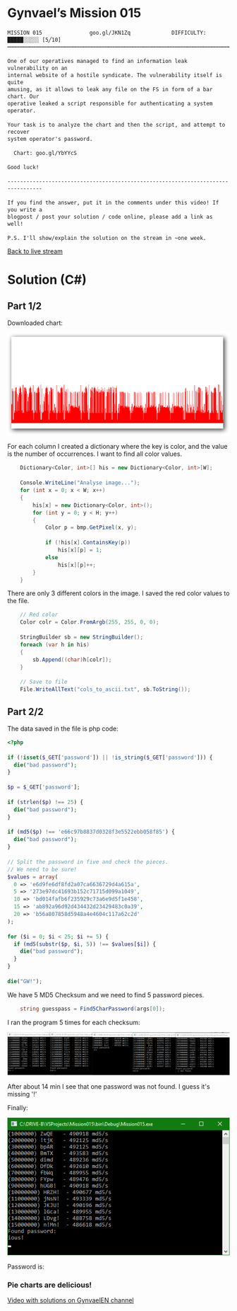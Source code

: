 ﻿# Gynvael’s Mission 015


```
MISSION 015               goo.gl/JKN1Zq             DIFFICULTY: █████░░░░░ [5╱10]
┅┅┅┅┅┅┅┅┅┅┅┅┅┅┅┅┅┅┅┅┅┅┅┅┅┅┅┅┅┅┅┅┅┅┅┅┅┅┅┅┅┅┅┅┅┅┅┅┅┅┅┅┅┅┅┅┅┅┅┅┅┅┅┅┅┅┅┅┅┅┅┅┅┅┅┅┅┅┅┅┅

One of our operatives managed to find an information leak vulnerability on an
internal website of a hostile syndicate. The vulnerability itself is quite
amusing, as it allows to leak any file on the FS in form of a bar chart. Our
operative leaked a script responsible for authenticating a system operator.

Your task is to analyze the chart and then the script, and attempt to recover
system operator's password.

  Chart: goo.gl/YbYYcS

Good luck!

---------------------------------------------------------------------------------

If you find the answer, put it in the comments under this video! If you write a
blogpost / post your solution / code online, please add a link as well!

P.S. I'll show/explain the solution on the stream in ~one week.
```
[Back to live stream](https://youtu.be/BQRX3owv2JI?t=7059)

# Solution (C#)
## Part 1/2

Downloaded chart:

![chart](https://github.com/marbel82/GynvaelsMissions/blob/master/Mission015/mission_15_leak%20shadow.png)

For each column I created a dictionary where the key is color, and the value is the number of occurrences. I want to find all color values.

``` C#
    Dictionary<Color, int>[] his = new Dictionary<Color, int>[W];

    Console.WriteLine("Analyse image...");
    for (int x = 0; x < W; x++)
    {
        his[x] = new Dictionary<Color, int>();
        for (int y = 0; y < H; y++)
        {
            Color p = bmp.GetPixel(x, y);

            if (!his[x].ContainsKey(p))
                his[x][p] = 1;
            else
                his[x][p]++;
        }
    }
```
There are only 3 different colors in the image.
I saved the red color values to the file.

``` C#
    // Red color
    Color colr = Color.FromArgb(255, 255, 0, 0);

    StringBuilder sb = new StringBuilder();
    foreach (var h in his)
    {
        sb.Append((char)h[colr]);
    }
    
    // Save to file
    File.WriteAllText("cols_to_ascii.txt", sb.ToString());
```

## Part 2/2

The data saved in the file is php code:

``` php
<?php

if (!isset($_GET['password']) || !is_string($_GET['password'])) {
  die("bad password");
}

$p = $_GET['password'];

if (strlen($p) !== 25) {
  die("bad password");
}

if (md5($p) !== 'e66c97b8837d0328f3e5522ebb058f85') {
  die("bad password");
}

// Split the password in five and check the pieces.
// We need to be sure!
$values = array(
  0 => 'e6d9fe6df8fd2a07ca6636729d4a615a',
  5 => '273e97dc41693b152c71715d099a1049',
  10 => 'bd014fafb6f235929c73a6e9d5f1e458',
  15 => 'ab892a96d92d434432d23429483c0a39',
  20 => 'b56a807858d5948a4e4604c117a62c2d'
);

for ($i = 0; $i < 25; $i += 5) {
  if (md5(substr($p, $i, 5)) !== $values[$i]) {
    die("bad password");
  }
}

die("GW!");
```

We have 5 MD5 Checksum and we need to find 5 password pieces.

``` C#
    string guesspass = Find5CharPassword(args[0]);
```

I ran the program 5 times for each checksum:

![chart](https://github.com/marbel82/GynvaelsMissions/blob/master/Mission015/finding%20pieces%20of%20password.png)

After about 14 min I see that one password was not found.
I guess it's missing '!'

Finally:

![chart](https://github.com/marbel82/GynvaelsMissions/blob/master/Mission015/finding%20pieces%20of%20password%202.png)

Password is:

### Pie charts are delicious!

[Video with solutions on GynvaelEN channel](https://youtu.be/sgocpmsC14o)
